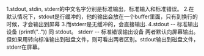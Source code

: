 1.stdout, stdin, stderr的中文名字分别是标准输出，标准输入和标准错误。
2.在默认情况下，stdout是行缓冲的，他的输出会放在一个buffer里面，只有到换行的时候，才会输出到屏幕
3.而stderr是无缓冲的，会直接输出.
4.stdout -- 标准输出设备 (printf("..")) 同 stdout。
stderr -- 标准错误输出设备
两者默认向屏幕输出。
但如果用转向标准输出到磁盘文件，则可看出两者区别。stdout输出到磁盘文件，stderr在屏幕。